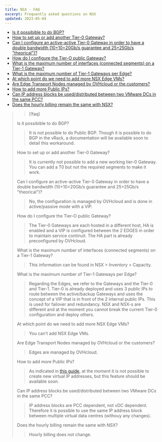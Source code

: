 ```yaml
---
title: NSX - FAQ
excerpt: Frequently asked questions on NSX
updated: 2023-05-04
---
```


- [Is it possibible to do BGP?](#bgp)
- [How to set up or add another Tier-0 Gateway?](#addt0gw)
- [Can I configure an active-active Tier-0 Gateway in order to have a double bandwidth (10+10=20Gb/s guarantee and 25+25Gb/s "theorical")?](#t0gwdoublebw)
- [How do I configure the Tier-O public Gateway?](#t0config)
- [What is the maximum number of interfaces (connected segments) on a Tier-1 Gateway?](#t1interfacecapacity)
- [What is the maximum number of Tier-1 Gateways per Edge?](#t1edgecapacity)
- [At which point do we need to add more NSX Edge VMs?](#nsxedgevm)
- [Are Edge Transport Nodes managed by OVHcloud or the customers?](#edgetransportnodes)
- [How to add more Public IPs?](#addpublicip)
- [Can IP address blocks be used/distributed between two VMware DCs in the same PCC?](#ipblockdistribution)
- [Does the hourly billing remain the same with NSX?](#hourlybilling)

>> [!faq]
>
> <a name="bgp"></a>
> Is it possibible to do BGP?
>> It is not possible to do Public BGP.
>> Though it is possible to do BGP in the vRack, a documentation will be available soon to detail this workaround.
>
> <a name="addt0gw"></a>
> How to set up or add another Tier-0 Gateway?
>> It is currently not possible to add a new working tier-0 Gateway. You can add a T0 but not the required segments to make it work. 
>
> <a name="t0gwdoublebw"></a>
> Can I configure an active-active Tier-0 Gateway in order to have a double bandwidth (10+10=20Gb/s guarantee and 25+25Gb/s "theorical")?
>> No, the configuration is managed by OVHcloud and is done in active/passive mode with a VIP.
>
> <a name="t0config"></a>
> How do I configure the Tier-O public Gateway?
>> The Tier-0 Gateways are each hosted in a different host, HA is enabled and a VIP is configured between the 2 EDGES in order to maintain service continuit.
>> The HA part is already preconfigured by OVHcloud.
>
> <a name="t1interfacecapacity"></a>
> What is the maximum number of interfaces (connected segments) on a Tier-1 Gateway?
>> This information can be found in NSX > Inventory > Capacity.
>
> <a name="t1edgecapacity"></a>
> What is the maximum number of Tier-1 Gateways per Edge?
>> Regarding the Edges, we refer to the Gateways and the Tier-0 and Tier-1. Tier-0 is already deployed and uses 3 public IPs to route between the active/backup Gateways and uses the concept of a VIP that is in front of the 2 internal public IPs. This is used for failover and redundancy.
>> NSX and NSX-s are different and at the moment you cannot break the current Tier-0 configuration and deploy others.
>
> <a name="nsxedgevm"></a>
> At which point do we need to add more NSX Edge VMs?
>> You can't add NSX Edge VMs.
>
> <a name="edgetransportnodes"></a>
> Are Edge Transport Nodes managed by OVHcloud or the customers?
>> Edges are managed by OVHcloud.
>
> <a name="addpublicip"></a>
> How to add more Public IPs?
>> As indicated in [this guide](/pages/cloud/private-cloud/nsx-01-first-steps#displaying-the-ha-vip-virtual-ip-address), at the moment it is not possible to create new virtual IP addresses, but this feature should be available soon.
>
> <a name="ipblockdistribution"></a>
> Can IP address blocks be used/distributed between two VMware DCs in the same PCC?
>> IP address blocks are PCC dependent, not vDC dependent. Therefore it is possible to use the same IP address block between multiple virtual data centres (withouy any changes).
>
> <a name="hourlybilling"></a>
> Does the hourly billing remain the same with NSX?
>> Hourly billing does not change.


